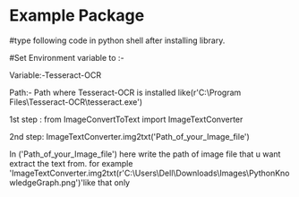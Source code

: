 # Example Package
#type following code in python shell after installing library.


#Set Environment variable to :-

Variable:-Tesseract-OCR

Path:- Path where Tesseract-OCR is installed like(r'C:\Program Files\Tesseract-OCR\tesseract.exe')



1st step :
 from   ImageConvertToText   import ImageTextConverter  

2nd step:
ImageTextConverter.img2txt('Path_of_your_Image_file')


In ('Path_of_your_Image_file') here write the path of image file that u want extract the text from.
for example 'ImageTextConverter.img2txt(r'C:\Users\Dell\Downloads\Images\PythonKnowledgeGraph.png')'like that only
